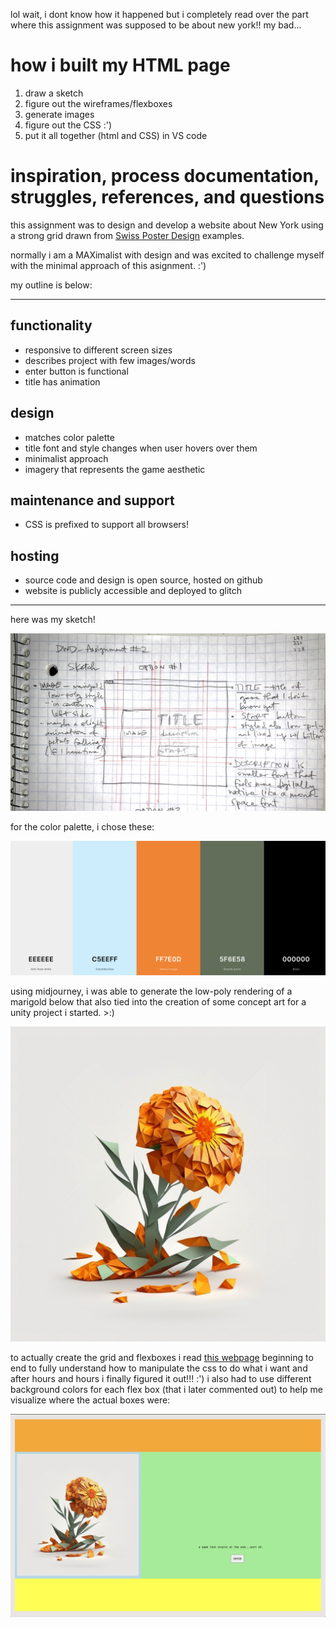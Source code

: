 lol wait, i dont know how it happened but i completely read over the part where this assignment was supposed to be about new york!! my bad...

# how i built my HTML page # 
1. draw a sketch
2. figure out the wireframes/flexboxes
3. generate images
4. figure out the CSS :') 
5. put it all together (html and CSS) in VS code 

# inspiration, process documentation, struggles, references, and questions #

this assignment was to design and develop a website about New York using a strong grid drawn from [Swiss Poster Design](https://duckduckgo.com/?q=swiss+poster+design&t=ffab&iax=images&ia=images) examples. 

normally i am a MAXimalist with design and was excited to challenge myself with the minimal approach of this asignment. :')

my outline is below:

--- 

## functionality ##
- responsive to different screen sizes
- describes project with few images/words 
- enter button is functional
- title has animation

## design ##
- matches color palette 
- title font and style changes when user hovers over them 
- minimalist approach 
- imagery that represents the game aesthetic

## maintenance and support ## 
- CSS is prefixed to support all browsers!

## hosting ##
- source code and design is open source, hosted on github
- website is publicly accessible and deployed to glitch

---

here was my sketch! 

![a sketch of my website drawn on a grid notebook pag](design/sketch.jpg)

for the color palette, i chose these:

![screenshot of color palette that includes: white, grey, light blue, orange, and black](design/colors2.png)

using midjourney, i was able to generate the low-poly rendering of a marigold below that also tied into the creation of some concept art for a unity project i started. >:)

![low-poly rendering of a marigold](low_poly_marigold.png)

to actually create the grid and flexboxes i read [this webpage](https://css-tricks.com/snippets/css/a-guide-to-flexbox/#aa-prefixing-flexbox) beginning to end to fully understand how to manipulate the css to do what i want and after hours and hours i finally figured it out!!! :') i also had to use different background colors for each flex box (that i later commented out) to help me visualize where the actual boxes were:

![screenshot of flexboxes](design/sos.png)
